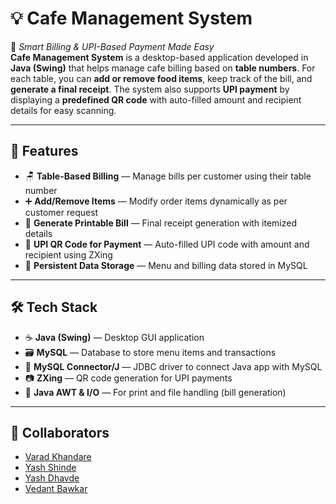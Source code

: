 # 💡 Cafe Management System  
🚀 *Smart Billing & UPI-Based Payment Made Easy*  
**Cafe Management System** is a desktop-based application developed in **Java (Swing)** that helps manage cafe billing based on **table numbers**. For each table, you can **add or remove food items**, keep track of the bill, and **generate a final receipt**. The system also supports **UPI payment** by displaying a **predefined QR code** with auto-filled amount and recipient details for easy scanning.

---

## 🔧 Features
- 🪑 **Table-Based Billing** — Manage bills per customer using their table number  
- ➕ **Add/Remove Items** — Modify order items dynamically as per customer request  
- 🧾 **Generate Printable Bill** — Final receipt generation with itemized details  
- 💸 **UPI QR Code for Payment** — Auto-filled UPI code with amount and recipient using ZXing  
- 💽 **Persistent Data Storage** — Menu and billing data stored in MySQL  

---

## 🛠️ Tech Stack
- ☕ **Java (Swing)** — Desktop GUI application  
- 🗃️ **MySQL** — Database to store menu items and transactions  
- 🔗 **MySQL Connector/J** — JDBC driver to connect Java app with MySQL  
- 📷 **ZXing** — QR code generation for UPI payments  
- 🧮 **Java AWT & I/O** — For print and file handling (bill generation)

---

## 👥 Collaborators
- [Varad Khandare](https://github.com/Varad11220)  
- [Yash Shinde](https://github.com/YashD15)  
- [Yash Dhavde](https://github.com/11-Yash)  
- [Vedant Bawkar](https://github.com/vedantbawkar)
